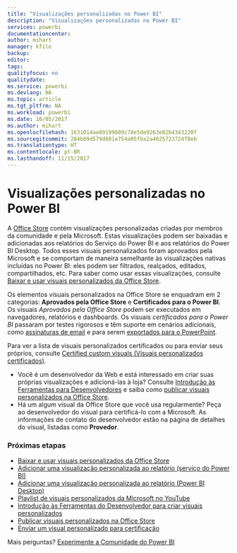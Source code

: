 ```yaml
---
title: "Visualizações personalizadas no Power BI"
description: "Visualizações personalizadas no Power BI"
services: powerbi
documentationcenter: 
author: mihart
manager: kfile
backup: 
editor: 
tags: 
qualityfocus: no
qualitydate: 
ms.service: powerbi
ms.devlang: NA
ms.topic: article
ms.tgt_pltfrm: NA
ms.workload: powerbi
ms.date: 10/05/2017
ms.author: mihart
ms.openlocfilehash: 1631014ae89199609c78e5de9263e82b4343220f
ms.sourcegitcommit: 284b09d579d601e754a05fba2a4025723724f8eb
ms.translationtype: HT
ms.contentlocale: pt-BR
ms.lasthandoff: 11/15/2017
---
```

# <a name="custom-visualizations-in-power-bi"></a>Visualizações personalizadas no Power BI
A [Office Store](https://appsource.microsoft.com/marketplace/apps?product=power-bi-visuals) contém visualizações personalizadas criadas por membros da comunidade e pela Microsoft. Estas visualizações podem ser baixadas e adicionadas aos relatórios do Serviço do Power BI e aos relatórios do Power BI Desktop. Todos esses visuais personalizados foram aprovados pela Microsoft e se comportam de maneira semelhante às visualizações nativas incluídas no Power BI: eles podem ser filtrados, realçados, editados, compartilhados, etc. Para saber como usar essas visualizações, consulte [Baixar e usar visuais personalizados da Office Store](service-custom-visuals-office-store.md).

Os elementos visuais personalizados na Office Store se enquadram em 2 categorias: **Aprovados pela Office Store** e **Certificados para o Power BI**. Os visuais *Aprovados pela Office Store* podem ser executados em navegadores, relatórios e dashboards.  Os visuais *certificados para o Power BI* passaram por testes rigorosos e têm suporte em cenários adicionais, como [assinaturas de email](service-report-subscribe.md) e para serem [exportados para o PowerPoint](service-publish-to-powerpoint.md).

Para ver a lista de visuais personalizados certificados ou para enviar seus próprios, consulte [Certified custom visuals (Visuais personalizados certificados)](power-bi-custom-visuals-certified.md).

* Você é um desenvolvedor da Web e está interessado em criar suas próprias visualizações e adicioná-las à loja?  Consulte [Introdução às Ferramentas para Desenvolvedores](service-custom-visuals-getting-started-with-developer-tools.md) e saiba como [publicar visuais personalizados na Office Store](https://appsource.microsoft.com/marketplace/apps?product=power-bi-visuals).
* Há um algum visual da Office Store que você usa regularmente? Peça ao desenvolvedor do visual para certificá-lo com a Microsoft.  As informações de contato do desenvolvedor estão na página de detalhes do visual, listadas como **Provedor**.

### <a name="next-steps"></a>Próximas etapas
* [Baixar e usar visuais personalizados da Office Store](service-custom-visuals-office-store.md)
* [Adicionar uma visualização personalizada ao relatório (serviço do Power BI)](power-bi-report-add-custom-visual.md)
* [Adicionar uma visualização personalizada ao relatório (Power BI Desktop)](power-bi-custom-visuals-use.md)
* [Playlist de visuais personalizados da Microsoft no YouTube](https://www.youtube.com/playlist?list=PL1N57mwBHtN1vIjfvuBIzZllrmKo-Vz6x)  
* [Introdução às Ferramentas do Desenvolvedor para criar visuais personalizados](service-custom-visuals-getting-started-with-developer-tools.md)
* [Publicar visuais personalizados na Office Store](developer/office-store.md)  
* [Enviar um visual personalizado para certificação](power-bi-custom-visuals-certified.md)

Mais perguntas? [Experimente a Comunidade do Power BI](http://community.powerbi.com/)

